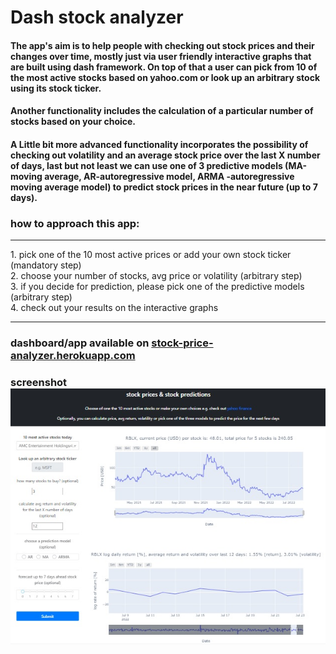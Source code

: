 # Dash stock analyzer


#### The app's aim is to help people with checking out stock prices and their changes over time, mostly just via user friendly interactive graphs that are built using dash framework. On top of that a user can pick from 10 of the most active stocks based on yahoo.com or look up an arbitrary stock using its stock ticker.
#### Another functionality includes the calculation of a particular number of stocks based on your choice.
#### A Little bit more advanced functionality incorporates the possibility of checking out volatility and an average stock price over the last X number of days, last but not least we can use one of 3 predictive models (MA-moving average, AR-autoregressive model, ARMA -autoregressive moving average model) to predict stock prices in the near future (up to 7 days).

### how to approach this app: <br>
<hr>
1. pick one of the 10 most active prices or add your own stock ticker (mandatory step)<br>
2. choose your number of stocks, avg price or volatility (arbitrary step)<br>
3. if you decide for prediction, please pick one of the predictive models (arbitrary step)<br>
4. check out your results on the interactive graphs
<hr>

### dashboard/app available on 	[stock-price-analyzer.herokuapp.com](https://stock-price-analyzer.herokuapp.com/)
### screenshot ![screenshot](/app_stock.jpg?raw=true "Optional Title")
